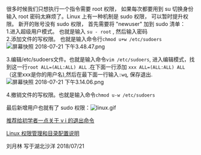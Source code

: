 很多时候我们只想执行一个指令需要 root 权限， 如果每次都要用到 su 切换身份输入 root 密码太麻烦了。Linux 上有一种机制是 sudo 权限， 可以暂时提升权限。 新开的账号没有 sudo 权限， 首先需要将 "newuser" 加到 sudo 清单：<br>
1.进入超级用户模式。 也就是输入 `su - root` , 然后输入密码<br>
2.添加文件的写权限。 也就是输入命令行`chmod u+w /etc/sudoers`<br>
![屏幕快照 2018-07-21 下午3.48.47.png](https://upload-images.jianshu.io/upload_images/13089440-2c187dae6911f014.png?imageMogr2/auto-orient/strip%7CimageView2/2/w/1240)

3.编辑/etc/sudoers文件。也就是输入命令`vim /etc/sudoers`, 进入编辑模式，找到这一行`root ALL=(ALL:ALL) ALL` .在下面一行添加 `xxx ALL=(ALL:ALL) ALL` （这里xxx是你的用户名),然后在最下面一行输入`:wq`, 保存退出.
![屏幕快照 2018-07-21 下午3.14.06.png](https://upload-images.jianshu.io/upload_images/13089440-1b74bd4a3c052d93.png?imageMogr2/auto-orient/strip%7CimageView2/2/w/1240)

4.撤销文件的写权限。也就是输入命令`chmod u-w /etc/sudoers`

最后新增用户也就有了 sudo 权限：![linux.gif](https://upload-images.jianshu.io/upload_images/13089440-08995238355db831.gif?imageMogr2/auto-orient/strip)

[推荐给初学者一点关于 v i 的退出命令](https://www.cnblogs.com/sharpest/p/7427460.html)

[Linux 权限管理和目录配置说明](https://www.cnblogs.com/bangbangjiang/p/4080434.html)

刘月林
写于湖北沙洋
2018/07/21

